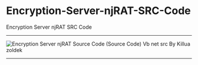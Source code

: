 # Encryption-Server-njRAT-SRC-Code
Encryption Server njRAT SRC Code

** **

![Encryption Server njRAT Source Code (Source Code) Vb net src By Killua zoldek](https://user-images.githubusercontent.com/74623428/147436007-e9c459f6-b014-44c2-8630-c7db456306ff.png)

** **
